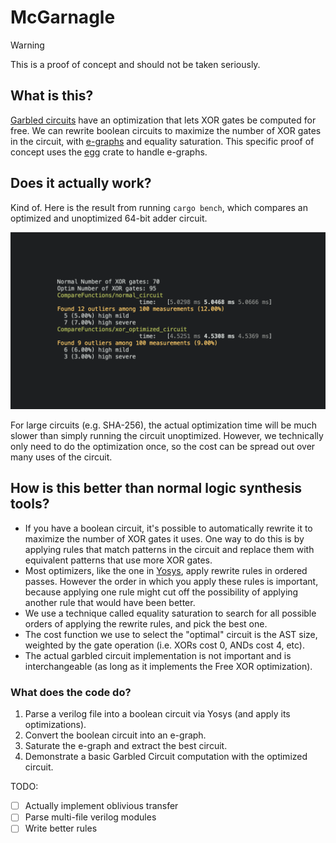 # McGarnagle

> [!WARNING]  
> This is a proof of concept and should not be taken seriously.

## What is this?

[Garbled circuits](https://en.wikipedia.org/wiki/Garbled_circuit) have an optimization that lets XOR gates be computed for free. We can rewrite boolean circuits to maximize the number of XOR gates in the circuit, with [e-graphs](https://en.wikipedia.org/wiki/E-graph) and equality saturation. This specific proof of concept uses the [egg](https://egraphs-good.github.io/) crate to handle e-graphs.

## Does it actually work?

Kind of. Here is the result from running `cargo bench`, which compares an optimized and unoptimized 64-bit adder circuit.

![Benchmark](./benchmark.png?raw=true "Benchmark")

For large circuits (e.g. SHA-256), the actual optimization time will be much slower than simply running the circuit unoptimized. However, we technically only need to do the optimization once, so the cost can be spread out over many uses of the circuit.

## How is this better than normal logic synthesis tools?

- If you have a boolean circuit, it's possible to automatically rewrite it to maximize the number of XOR gates it uses. One way to do this is by applying rules that match patterns in the circuit and replace them with equivalent patterns that use more XOR gates.
- Most optimizers, like the one in [Yosys](https://github.com/YosysHQ/yosys), apply rewrite rules in ordered passes. However the order in which you apply these rules is important, because applying one rule might cut off the possibility of applying another rule that would have been better.
- We use a technique called equality saturation to search for all possible orders of applying the rewrite rules, and pick the best one.
- The cost function we use to select the "optimal" circuit is the AST size, weighted by the gate operation (i.e. XORs cost 0, ANDs cost 4, etc).
- The actual garbled circuit implementation is not important and is interchangeable (as long as it implements the Free XOR optimization).

### What does the code do?

1. Parse a verilog file into a boolean circuit via Yosys (and apply its optimizations).
2. Convert the boolean circuit into an e-graph.
3. Saturate the e-graph and extract the best circuit.
4. Demonstrate a basic Garbled Circuit computation with the optimized circuit.

TODO:

- [ ] Actually implement oblivious transfer
- [ ] Parse multi-file verilog modules
- [ ] Write better rules
